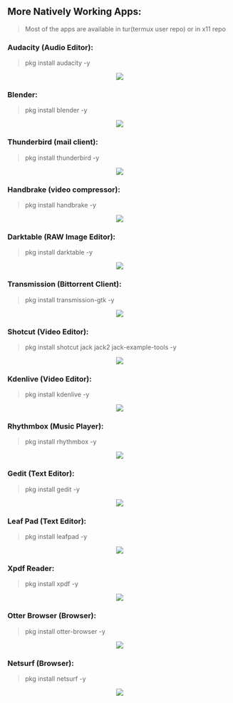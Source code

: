 ## More Natively Working Apps:

>Most of the apps are available in tur(termux user repo) or in x11 repo

### Audacity (Audio Editor):

> pkg install audacity -y

<center><img src="images/apps/audacity.png"></center>

### Blender:

> pkg install blender -y

<center><img src="images/apps/blender.png"></center>

### Thunderbird (mail client):

> pkg install thunderbird -y

<center><img src="images/apps/thunderbird.png"></center>

### Handbrake (video compressor):

> pkg install handbrake -y

<center><img src="images/apps/handbrake.png"></center>

### Darktable (RAW Image Editor):

> pkg install darktable -y

<center><img src="images/apps/darktable.png"></center>

### Transmission (Bittorrent Client):

> pkg install transmission-gtk -y

<center><img src="images/apps/transmission.png"></center>

### Shotcut (Video Editor):

> pkg install shotcut jack jack2 jack-example-tools -y

<center><img src="images/apps/shotcut.png"></center>

### Kdenlive (Video Editor):

> pkg install kdenlive -y

<center><img src="images/apps/kdenlive.png"></center>

### Rhythmbox (Music Player):

> pkg install rhythmbox -y

<center><img src="images/apps/rhythmbox.png"></center>

### Gedit (Text Editor):

> pkg install gedit -y

<center><img src="images/apps/gedit.png"></center>

### Leaf Pad (Text Editor):

> pkg install leafpad -y

<center><img src="images/apps/leafpad.png"></center>

### Xpdf Reader:

> pkg install xpdf -y

<center><img src="images/apps/xpdf.png"></center>

### Otter Browser (Browser):

> pkg install otter-browser -y

<center><img src="images/apps/otter-browser.png"></center>

### Netsurf (Browser):

> pkg install netsurf -y

<center><img src="images/apps/netsurf.png"></center>